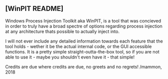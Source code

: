 [WinPIT README]
---------------

Windows Process Injection Toolkit aka WinPIT, is a tool that was
concieved in order to truly have a broad spectre of options regarding
process injection at any architecture thats possible to actually
inject into.

I will not ever include any detailed information towards each feature
that the tool holds - wether it be the actual internal code, or the
GUI accessible functions. It is a pretty simple straight-outta-the-box
tool, so if you are not able to use it - maybe you shouldn't even have
it - that simple!

Credits are due where credits are due, no greets and no regrets!
/mammon, 2018